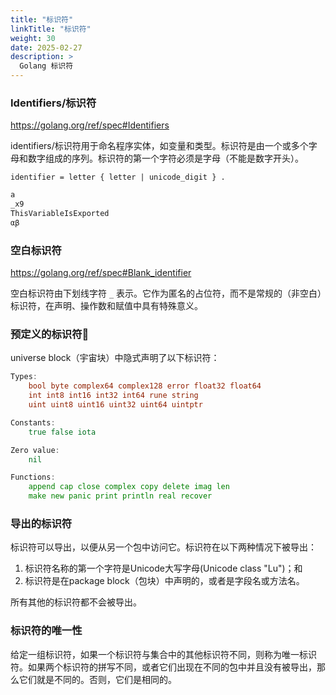 ```yaml
---
title: "标识符"
linkTitle: "标识符"
weight: 30
date: 2025-02-27
description: >
  Golang 标识符
---
```




### Identifiers/标识符

https://golang.org/ref/spec#Identifiers

identifiers/标识符用于命名程序实体，如变量和类型。标识符是由一个或多个字母和数字组成的序列。标识符的第一个字符必须是字母（不能是数字开头）。

`identifier = letter { letter | unicode_digit } .`

```go
a
_x9
ThisVariableIsExported
αβ
```

### 空白标识符

https://golang.org/ref/spec#Blank_identifier

空白标识符由下划线字符 `_` 表示。它作为匿名的占位符，而不是常规的（非空白）标识符，在声明、操作数和赋值中具有特殊意义。

### 预定义的标识符

universe block（宇宙块）中隐式声明了以下标识符：

```go
Types:
	bool byte complex64 complex128 error float32 float64
	int int8 int16 int32 int64 rune string
	uint uint8 uint16 uint32 uint64 uintptr

Constants:
	true false iota

Zero value:
	nil

Functions:
	append cap close complex copy delete imag len
	make new panic print println real recover
```

### 导出的标识符

标识符可以导出，以便从另一个包中访问它。标识符在以下两种情况下被导出：

1. 标识符名称的第一个字符是Unicode大写字母(Unicode class "Lu")；和
2. 标识符是在package block（包块）中声明的，或者是字段名或方法名。

所有其他的标识符都不会被导出。

### 标识符的唯一性

给定一组标识符，如果一个标识符与集合中的其他标识符不同，则称为唯一标识符。如果两个标识符的拼写不同，或者它们出现在不同的包中并且没有被导出，那么它们就是不同的。否则，它们是相同的。
